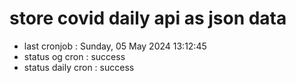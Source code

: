 # store covid daily api as json data

- last cronjob : Sunday, 05 May 2024 13:12:45
- status og cron : success
- status daily cron : success
      
      